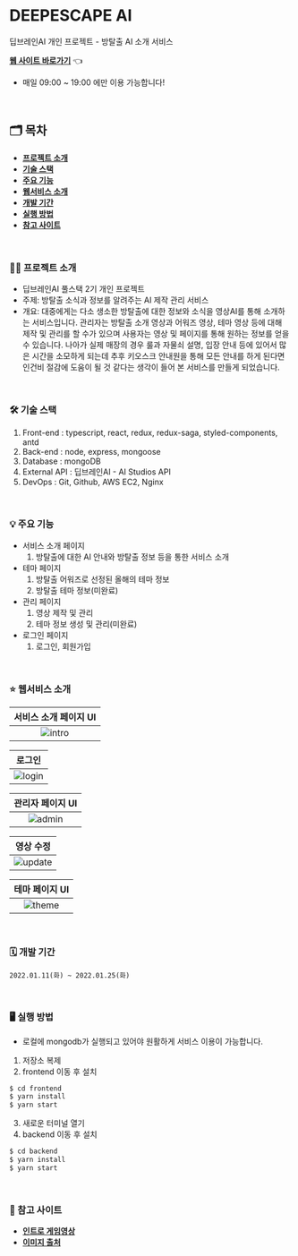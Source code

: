 # DEEPESCAPE AI

딥브레인AI 개인 프로젝트 - 방탈출 AI 소개 서비스

[**웹 사이트 바로가기**](http://ec2-13-209-248-100.ap-northeast-2.compute.amazonaws.com/) 👈
- 매일 09:00 ~ 19:00 에만 이용 가능합니다!

<br />

## 🗂 목차

- [**프로젝트 소개**](#1)
- [**기술 스택**](#2)
- [**주요 기능**](#3)
- [**웹서비스 소개**](#4)
- [**개발 기간**](#5)
- [**실행 방법**](#6)
- [**참고 사이트**](#7)

<div id='1'></div>
<br />

### 💁‍♂️ 프로젝트 소개

- 딥브레인AI 풀스택 2기 개인 프로젝트
- 주제: 방탈출 소식과 정보를 알려주는 AI 제작 관리 서비스
- 개요: 대중에게는 다소 생소한 방탈출에 대한 정보와 소식을 영상AI를 통해 소개하는 서비스입니다. 관리자는 방탈출 소개 영상과 어워즈 영상, 테마 영상 등에 대해 제작 및 관리를 할 수가 있으며 사용자는 영상 및 페이지를 통해 원하는 정보를 얻을 수 있습니다. 나아가 실제 매장의 경우 룰과 자물쇠 설명, 입장 안내 등에 있어서 많은 시간을 소모하게 되는데 추후 키오스크 안내원을 통해 모든 안내를 하게 된다면 인건비 절감에 도움이 될 것 같다는 생각이 들어 본 서비스를 만들게 되었습니다.

<div id='2'></div>
<br />

### 🛠 기술 스택

1. Front-end : typescript, react, redux, redux-saga, styled-components, antd
2. Back-end : node, express, mongoose
3. Database : mongoDB
4. External API : 딥브레인AI - AI Studios API
5. DevOps : Git, Github, AWS EC2, Nginx

<div id='3'></div>
<br />

### 💡 주요 기능

- 서비스 소개 페이지
  1. 방탈출에 대한 AI 안내와 방탈출 정보 등을 통한 서비스 소개
- 테마 페이지
  1. 방탈출 어워즈로 선정된 올해의 테마 정보
  2. 방탈출 테마 정보(미완료)
- 관리 페이지
  1. 영상 제작 및 관리
  2. 테마 정보 생성 및 관리(미완료)
- 로그인 페이지
  1. 로그인, 회원가입

<div id='4'></div>
<br />

### ⭐️ 웹서비스 소개

|            서비스 소개 페이지 UI             |
| :------------------------------------------: |
| <img src='./images/intro.gif' alt='intro' /> |

|                    로그인                    |
| :------------------------------------------: |
| <img src='./images/login.gif' alt='login' /> |

|               관리자 페이지 UI               |
| :------------------------------------------: |
| <img src='./images/admin.gif' alt='admin' /> |

|                      영상 수정                      |
| :-------------------------------------------------: |
| <img src='./images/adminUpdate.gif' alt='update' /> |

|                테마 페이지 UI                |
| :------------------------------------------: |
| <img src='./images/theme.gif' alt='theme' /> |

<div id='5'></div>
<br />

### 🗓 개발 기간

`2022.01.11(화) ~ 2022.01.25(화)`

<div id='6'></div>
<br />

### 🖥 실행 방법

- 로컬에 mongodb가 실행되고 있어야 원활하게 서비스 이용이 가능합니다.

1. 저장소 복제
2. frontend 이동 후 설치

```bash
$ cd frontend
$ yarn install
$ yarn start
```

3. 새로운 터미널 열기
4. backend 이동 후 설치

```bash
$ cd backend
$ yarn install
$ yarn start
```

<div id='7'></div>
<br />

### 📌 참고 사이트

- [**인트로 게임영상**](https://pixabay.com/ko/videos/%EA%B2%8C%EC%9E%84-%EC%9A%B0%EB%A6%AC-%EA%B0%80%EC%9A%B4%EB%8D%B0-%EC%9A%B0%EC%A3%BC%EC%84%A0-72488/)
- [**이미지 출처**](https://unsplash.com/)
